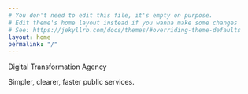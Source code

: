```yaml
---
# You don't need to edit this file, it's empty on purpose.
# Edit theme's home layout instead if you wanna make some changes
# See: https://jekyllrb.com/docs/themes/#overriding-theme-defaults
layout: home
permalink: "/"
---
```


<section class="hero">
    <div class="wrapper">
      <span class="site-title">Digital Transformation Agency</span>
      <p class="tagline">Simpler, clearer, faster public services.</p>
    </div>
  </section>
